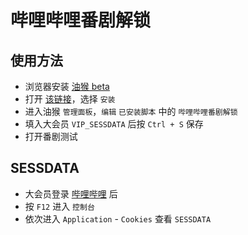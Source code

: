 # 哔哩哔哩番剧解锁

## 使用方法

- 浏览器安装 [油猴 beta](https://www.tampermonkey.net/)
- 打开 [该链接](https://github.com/vcheckzen/UnblockBilibili/raw/master/unblock.bilibili.user.js)，选择 `安装`
- 进入油猴 `管理面板`，`编辑` `已安装脚本` 中的 `哔哩哔哩番剧解锁`
- 填入大会员 `VIP_SESSDATA` 后按 `Ctrl + S` 保存
- 打开番剧测试

## SESSDATA

- 大会员登录 [哔哩哔哩](https://bilibili.com) 后
- 按 `F12` 进入 `控制台`
- 依次进入 `Application` - `Cookies` 查看 `SESSDATA`
